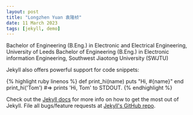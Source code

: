 ```yaml
---
layout: post
title: "Longzhen Yuan 袁隆桢"
date: 11 March 2023
tags: [jekyll, demo]
---
```


Bachelor of Engineering (B.Eng.) in Electronic and Electrical Engineering, University of Leeds
Bachelor of Engineering (B.Eng.) in Electronic information Engineering, Southwest Jiaotong University (SWJTU)

Jekyll also offers powerful support for code snippets:

{% highlight ruby linenos %}
def print_hi(name)
  puts "Hi, #{name}"
end
print_hi('Tom')
#=> prints 'Hi, Tom' to STDOUT.
{% endhighlight %}

Check out the [Jekyll docs][jekyll] for more info on how to get the most out of Jekyll. File all bugs/feature requests at [Jekyll's GitHub repo][jekyll-gh].

[jekyll-gh]: https://github.com/mojombo/jekyll
[jekyll]:    http://jekyllrb.com
